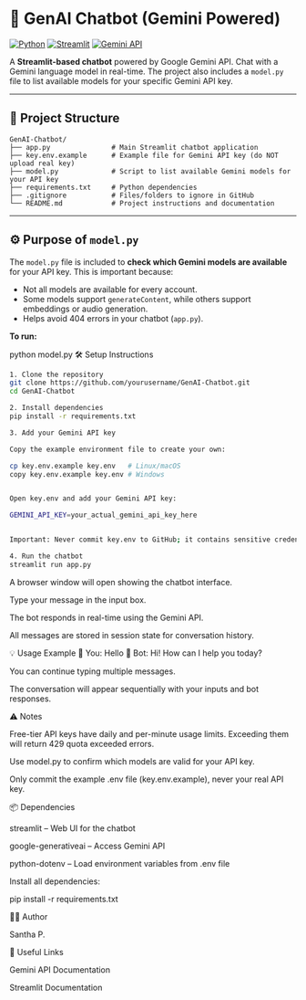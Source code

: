 # 🤖 GenAI Chatbot (Gemini Powered)

[![Python](https://img.shields.io/badge/Python-3.12-blue)](https://www.python.org/)
[![Streamlit](https://img.shields.io/badge/Streamlit-✔️-green)](https://streamlit.io/)
[![Gemini API](https://img.shields.io/badge/Gemini-API-orange)](https://ai.google.com/)

A **Streamlit-based chatbot** powered by Google Gemini API. Chat with a Gemini language model in real-time. The project also includes a `model.py` file to list available models for your specific Gemini API key.

---

## 📂 Project Structure

```text
GenAI-Chatbot/
├── app.py               # Main Streamlit chatbot application
├── key.env.example      # Example file for Gemini API key (do NOT upload real key)
├── model.py             # Script to list available Gemini models for your API key
├── requirements.txt     # Python dependencies
├── .gitignore           # Files/folders to ignore in GitHub
└── README.md            # Project instructions and documentation
```


---

## ⚙️ Purpose of `model.py`

The `model.py` file is included to **check which Gemini models are available** for your API key. This is important because:

- Not all models are available for every account.  
- Some models support `generateContent`, while others support embeddings or audio generation.  
- Helps avoid 404 errors in your chatbot (`app.py`).  

**To run:**


python model.py
🛠 Setup Instructions
```bash
1. Clone the repository
git clone https://github.com/yourusername/GenAI-Chatbot.git
cd GenAI-Chatbot

2. Install dependencies
pip install -r requirements.txt

3. Add your Gemini API key

Copy the example environment file to create your own:

cp key.env.example key.env   # Linux/macOS
copy key.env.example key.env # Windows


Open key.env and add your Gemini API key:

GEMINI_API_KEY=your_actual_gemini_api_key_here


Important: Never commit key.env to GitHub; it contains sensitive credentials.

4. Run the chatbot
streamlit run app.py
```

A browser window will open showing the chatbot interface.

Type your message in the input box.

The bot responds in real-time using the Gemini API.

All messages are stored in session state for conversation history.

💡 Usage Example
🧑 You: Hello
🤖 Bot: Hi! How can I help you today?


You can continue typing multiple messages.

The conversation will appear sequentially with your inputs and bot responses.

⚠️ Notes

Free-tier API keys have daily and per-minute usage limits. Exceeding them will return 429 quota exceeded errors.

Use model.py to confirm which models are valid for your API key.

Only commit the example .env file (key.env.example), never your real API key.

📦 Dependencies

streamlit – Web UI for the chatbot

google-generativeai – Access Gemini API

python-dotenv – Load environment variables from .env file

Install all dependencies:

pip install -r requirements.txt

👨‍💻 Author

Santha P.

🔗 Useful Links

Gemini API Documentation

Streamlit Documentation

